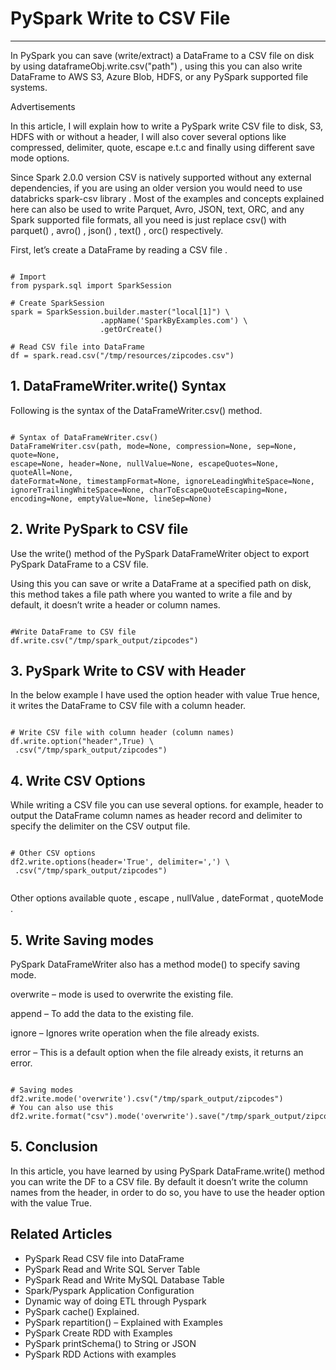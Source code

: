 # PySpark Write to CSV File

---

In PySpark you can save (write/extract) a DataFrame to a CSV file on disk by using dataframeObj.write.csv("path") , using this you can also write DataFrame to AWS S3, Azure Blob, HDFS, or any PySpark supported file systems.

Advertisements

In this article, I will explain how to write a PySpark write CSV file to disk, S3, HDFS with or without a header, I will also cover several options like compressed, delimiter, quote, escape e.t.c and finally using different save mode options.

Since Spark 2.0.0 version CSV is natively supported without any external dependencies, if you are using an older version you would need to use databricks spark-csv library . Most of the examples and concepts explained here can also be used to write Parquet, Avro, JSON, text, ORC, and any Spark supported file formats, all you need is just replace csv() with parquet() , avro() , json() , text() , orc() respectively.

First, let’s create a DataFrame by reading a CSV file .

```
 
# Import
from pyspark.sql import SparkSession

# Create SparkSession
spark = SparkSession.builder.master("local[1]") \
                    .appName('SparkByExamples.com') \
                    .getOrCreate()

# Read CSV file into DataFrame
df = spark.read.csv("/tmp/resources/zipcodes.csv")

```

## 1. DataFrameWriter.write() Syntax

Following is the syntax of the DataFrameWriter.csv() method.

```
 
# Syntax of DataFrameWriter.csv()
DataFrameWriter.csv(path, mode=None, compression=None, sep=None, quote=None, 
escape=None, header=None, nullValue=None, escapeQuotes=None, quoteAll=None, 
dateFormat=None, timestampFormat=None, ignoreLeadingWhiteSpace=None, 
ignoreTrailingWhiteSpace=None, charToEscapeQuoteEscaping=None, 
encoding=None, emptyValue=None, lineSep=None)

```

## 2. Write PySpark to CSV file

Use the write() method of the PySpark DataFrameWriter object to export PySpark DataFrame to a CSV file.

Using this you can save or write a DataFrame at a specified path on disk, this method takes a file path where you wanted to write a file and by default, it doesn’t write a header or column names.

```
 
#Write DataFrame to CSV file
df.write.csv("/tmp/spark_output/zipcodes")

```

## 3. PySpark Write to CSV with Header

In the below example I have used the option header with value True hence, it writes the DataFrame to CSV file with a column header.

```
 
# Write CSV file with column header (column names)
df.write.option("header",True) \
 .csv("/tmp/spark_output/zipcodes")

```

## 4. Write CSV Options

While writing a CSV file you can use several options. for example, header to output the DataFrame column names as header record and delimiter to specify the delimiter on the CSV output file.

```
 
# Other CSV options
df2.write.options(header='True', delimiter=',') \
 .csv("/tmp/spark_output/zipcodes")
 
```

Other options available quote , escape , nullValue , dateFormat , quoteMode .

## 5. Write Saving modes

PySpark DataFrameWriter also has a method mode() to specify saving mode.

overwrite – mode is used to overwrite the existing file.

append – To add the data to the existing file.

ignore – Ignores write operation when the file already exists.

error – This is a default option when the file already exists, it returns an error.

```
 
# Saving modes
df2.write.mode('overwrite').csv("/tmp/spark_output/zipcodes")
# You can also use this
df2.write.format("csv").mode('overwrite').save("/tmp/spark_output/zipcodes")

```

## 5. Conclusion

In this article, you have learned by using PySpark DataFrame.write() method you can write the DF to a CSV file. By default it doesn’t write the column names from the header, in order to do so, you have to use the header option with the value True.

## Related Articles
- PySpark Read CSV file into DataFrame
- PySpark Read and Write SQL Server Table
- PySpark Read and Write MySQL Database Table
- Spark/Pyspark Application Configuration
- Dynamic way of doing ETL through Pyspark
- PySpark cache() Explained.
- PySpark repartition() – Explained with Examples
- PySpark Create RDD with Examples
- PySpark printSchema() to String or JSON
- PySpark RDD Actions with examples

